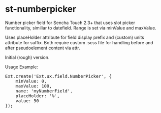 st-numberpicker
===================

Number picker field for Sencha Touch 2.3+ that uses slot picker functionality, similiar to datefield. Range is set via minValue and maxValue.  

Uses placeHolder attribute for field display prefix and (custom) units attribute for suffix. Both require custom .scss file for handling before and after pseudoelement content via attr. 

Initial (rough) version. 

Usage Example:<br/>
<pre>
Ext.create('Ext.ux.field.NumberPicker', {
    minValue: 0,
    maxValue: 100,
    name: 'myNumberField',
    placeHolder: '%',
    value: 50
});
</pre>